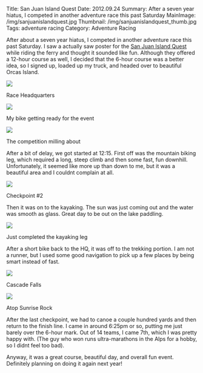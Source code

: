 Title: San Juan Island Quest
Date: 2012.09.24
Summary: After a seven year hiatus, I competed in another adventure race this past Saturday
MainImage: /img/sanjuanislandquest.jpg
Thumbnail: /img/sanjuanislandquest_thumb.jpg
Tags: adventure racing
Category: Adventure Racing

After about a seven year hiatus, I competed in another adventure race this past Saturday. I saw a actually saw poster for the [San Juan Island Quest][SanJuanIslandQuest] while riding the ferry and thought it sounded like fun. Although they offered a 12-hour course as well, I decided that the 6-hour course was a better idea, so I signed up, loaded up my truck, and headed over to beautiful Orcas Island.

<p><img src="/img/outdoors/sanjuanadventurerace2012/sign_zps4070fa7f.jpg" class="smallimg" /></p>
Race Headquarters

<p><img src="/img/outdoors/sanjuanadventurerace2012/bike_zps7de6ec85.jpg" class="smallimg" /></p>
My bike getting ready for the event

<p><img src="/img/outdoors/sanjuanadventurerace2012/racers_zpsb7a6f5fb.jpg" class="smallimg" /></p>
The competition milling about

After a bit of delay, we got started at 12:15. First off was the mountain biking leg, which required a long, steep climb and then some fast, fun downhill. Unfortunately, it seemed like more up than down to me, but it was a beautiful area and I couldnt complain at all.

<p><img src="/img/outdoors/sanjuanadventurerace2012/checkpoint_zps163c324f.jpg" class="smallimg" /></p>
Checkpoint #2

Then it was on to the kayaking. The sun was just coming out and the water was smooth as glass. Great day to be out on the lake paddling.

<p><img src="/img/outdoors/sanjuanadventurerace2012/kayak2_zps9346809a.jpg" class="smallimg" /></p>
Just completed the kayaking leg

After a short bike back to the HQ, it was off to the trekking portion. I am not a runner, but I used some good navigation to pick up a few places by being smart instead of fast.

<p><img src="/img/outdoors/sanjuanadventurerace2012/waterfall_zpsa3c1b8e5.jpg" class="smallimg" /></p>
Cascade Falls

<p><img src="/img/outdoors/sanjuanadventurerace2012/sunriserock_zpscf810942.jpg" class="smallimg" /></p>
Atop Sunrise Rock

After the last checkpoint, we had to canoe a couple hundred yards and then return to the finish line. I came in around 6:25pm or so, putting me just barely over the 6-hour mark. Out of 14 teams, I came 7th, which I was pretty happy with. (The guy who won runs ultra-marathons in the Alps for a hobby, so I didnt feel too bad).

Anyway, it was a great course, beautiful day, and overall fun event. Definitely planning on doing it again next year!


[SanJuanIslandQuest]: http://www.sanjuanislandquest.com/
